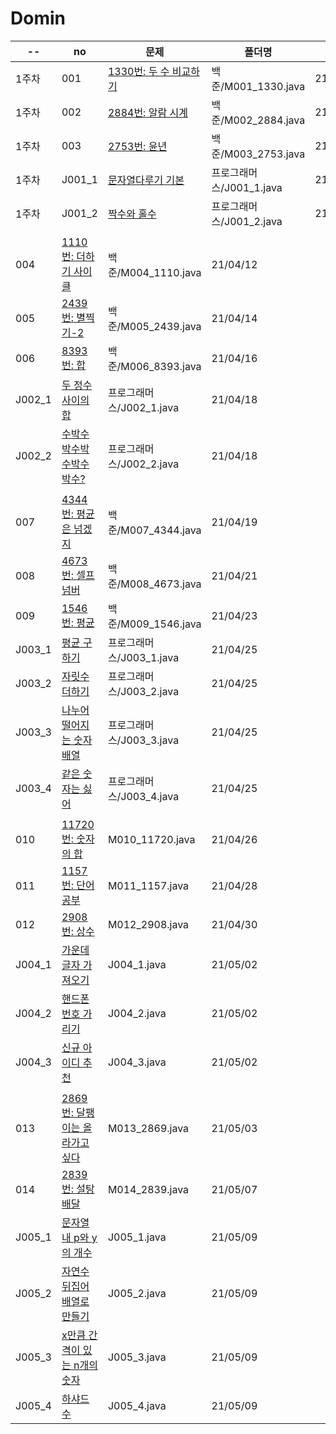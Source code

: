  # Domin


|--|no|문제|폴더명|날짜|
|--|------|--------------------------------------------------------------------------------|---------------|----------|
|1주차| 001 | [1330번: 두 수 비교하기](https://www.acmicpc.net/problem/1330)                                           | 백준/M001_1330.java | 21/04/05 |
|1주차| 002 | [2884번: 알람 시계](https://www.acmicpc.net/problem/2884)                                                | 백준/M002_2884.java | 21/04/07 |
|1주차| 003 | [2753번: 윤년](https://www.acmicpc.net/problem/2753)                                                     | 백준/M003_2753.java | 21/04/09 |
|1주차| J001_1 | [문자열다루기 기본](https://programmers.co.kr/learn/courses/30/lessons/12918)                         | 프로그래머스/J001_1.java    | 21/04/11 |
|1주차| J001_2 | [짝수와 홀수](https://programmers.co.kr/learn/courses/30/lessons/12937)                               | 프로그래머스/J001_2.java    | 21/04/11 |
|||||
| 004 | [1110번: 더하기 사이클](https://www.acmicpc.net/problem/1110)                                            | 백준/M004_1110.java | 21/04/12 |
| 005 | [2439번: 별찍기-2](https://www.acmicpc.net/problem/2439)                                                 | 백준/M005_2439.java | 21/04/14 |
| 006 | [8393번: 합](https://www.acmicpc.net/problem/8393)                                                       | 백준/M006_8393.java | 21/04/16 |
| J002_1 | [두 정수 사이의 합](https://programmers.co.kr/learn/courses/30/lessons/12912)                         | 프로그래머스/J002_1.java    | 21/04/18 |
| J002_2 | [수박수박수박수박수박수?](https://programmers.co.kr/learn/courses/30/lessons/12922)                    | 프로그래머스/J002_2.java    | 21/04/18 |
|||||
| 007 | [4344번: 평균은 넘겠지](https://www.acmicpc.net/problem/4344번)                                          | 백준/M007_4344.java | 21/04/19 |
| 008 | [4673번: 셀프넘버](https://www.acmicpc.net/problem/4673)                                                 | 백준/M008_4673.java | 21/04/21 |
| 009 | [1546번: 평균](https://www.acmicpc.net/problem/1546)                                                     | 백준/M009_1546.java | 21/04/23 |
| J003_1 | [평균 구하기](https://programmers.co.kr/learn/courses/30/lessons/12944?language=java)                  | 프로그래머스/J003_1.java    | 21/04/25 |
| J003_2 | [자릿수 더하기](https://programmers.co.kr/learn/courses/30/lessons/12931?language=java)                | 프로그래머스/J003_2.java    | 21/04/25 |
| J003_3 | [나누어 떨어지는 숫자 배열](https://programmers.co.kr/learn/courses/30/lessons/12910)                  | 프로그래머스/J003_3.java    | 21/04/25 |
| J003_4 | [같은 숫자는 싫어](https://programmers.co.kr/learn/courses/30/lessons/12906)                           | 프로그래머스/J003_4.java    | 21/04/25 |
|||||
| 010 | [11720번: 숫자의 합 ](https://www.acmicpc.net/problem/11720)                                              | M010_11720.java | 21/04/26 |
| 011 | [1157번: 단어 공부](https://www.acmicpc.net/problem/1157)                                                 | M011_1157.java | 21/04/28 |
| 012 | [2908번: 상수](https://www.acmicpc.net/problem/2908)                                                      | M012_2908.java | 21/04/30 |
| J004_1 | [가운데 글자 가져오기](https://programmers.co.kr/learn/courses/30/lessons/12903)                        | J004_1.java | 21/05/02 |
| J004_2 | [핸드폰 번호 가리기](https://programmers.co.kr/learn/courses/30/lessons/12948)                          | J004_2.java | 21/05/02 |
| J004_3 | [신규 아이디 추천](https://programmers.co.kr/learn/courses/30/lessons/72410)                            | J004_3.java | 21/05/02 |
|||||
| 013 | [2869번: 달팽이는 올라가고 싶다](https://www.acmicpc.net/problem/)                                        | M013_2869.java | 21/05/03 |
| 014 | [2839번: 설탕 배달](https://www.acmicpc.net/problem/2839)                                                 | M014_2839.java | 21/05/07 |
| J005_1 | [문자열내 p와 y의 개수](https://programmers.co.kr/learn/courses/30/lessons/12916)                      | J005_1.java | 21/05/09 |
| J005_2 | [자연수 뒤집어 배열로 만들기](https://programmers.co.kr/learn/courses/30/lessons/12932)                 | J005_2.java | 21/05/09 |
| J005_3 | [x만큼 간격이 있는 n개의 숫자](https://programmers.co.kr/learn/courses/30/lessons/12954)                | J005_3.java | 21/05/09 |
| J005_4 | [하샤드 수](https://programmers.co.kr/learn/courses/30/lessons/12947)                                  | J005_4.java | 21/05/09 |

